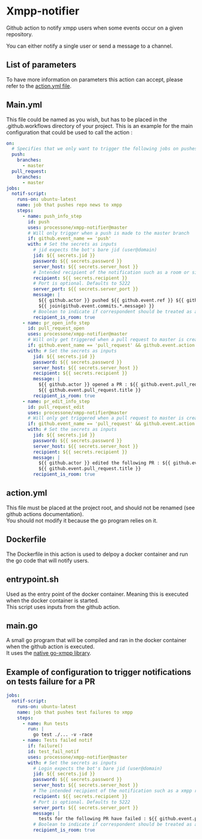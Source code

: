 # Xmpp-notifier
Github action to notify xmpp users when some events occur on a given repository.  

You can either notify a single user or send a message to a channel.

## List of parameters
To have more information on parameters this action can accept, please refer to the 
[action.yml file](https://github.com/processone/xmpp-notifier/blob/master/action.yml). 


## Main.yml
This file could be named as you wish, but has to be placed in the .github.workflows directory of your project.
This is an example for the main configuration that could be used to call the action :  
```yaml
on:
  # Specifies that we only want to trigger the following jobs on pushes and pull request creations for the master branch
  push:
    branches:
      - master
  pull_request:
    branches:
      - master
jobs:
  notif-script:
    runs-on: ubuntu-latest
    name: job that pushes repo news to xmpp
    steps:
      - name: push_info_step
        id: push
        uses: processone/xmpp-notifier@master
        # Will only trigger when a push is made to the master branch
        if: github.event_name == 'push'
        with: # Set the secrets as inputs
          # jid expects the bot's bare jid (user@domain)
          jid: ${{ secrets.jid }}
          password: ${{ secrets.password }}
          server_host: ${{ secrets.server_host }}
          # Intended recipient of the notification such as a room or single user. Bare JID expected.
          recipient: ${{ secrets.recipient }}
          # Port is optional. Defaults to 5222
          server_port: ${{ secrets.server_port }}
          message: |
            ${{ github.actor }} pushed ${{ github.event.ref }} ${{ github.event.compare }} with message:
            ${{ join(github.event.commits.*.message) }}
          # Boolean to indicate if correspondent should be treated as a room (true) or a single user (false)
          recipient_is_room: true
      - name: pr_open_info_step
        id: pull_request_open
        uses: processone/xmpp-notifier@master
        # Will only get triggered when a pull request to master is created
        if: github.event_name == 'pull_request' && github.event.action == 'opened'
        with: # Set the secrets as inputs
          jid: ${{ secrets.jid }}
          password: ${{ secrets.password }}
          server_host: ${{ secrets.server_host }}
          recipient: ${{ secrets.recipient }}
          message: |
            ${{ github.actor }} opened a PR : ${{ github.event.pull_request.html_url }} with message :
            ${{ github.event.pull_request.title }}
          recipient_is_room: true
      - name: pr_edit_info_step
        id: pull_request_edit
        uses: processone/xmpp-notifier@master
        # Will only get triggered when a pull request to master is created
        if: github.event_name == 'pull_request' && github.event.action == 'edited'
        with: # Set the secrets as inputs
          jid: ${{ secrets.jid }}
          password: ${{ secrets.password }}
          server_host: ${{ secrets.server_host }}
          recipient: ${{ secrets.recipient }}
          message: |
            ${{ github.actor }} edited the following PR : ${{ github.event.pull_request.html_url }} with message :
            ${{ github.event.pull_request.title }}
          recipient_is_room: true
``` 

## action.yml  
This file must be placed at the project root, and should not be renamed (see github actions documentation).  
You should not modify it because the go program relies on it.  

## Dockerfile
The Dockerfile in this action is used to delpoy a docker container and run the go code that will notify users.  

## entrypoint.sh
Used as the entry point of the docker container. Meaning this is executed when the docker container is started.  
This script uses inputs from the github action.

## main.go
A small go program that will be compiled and ran in the docker container when the github action is executed.  
It uses the [native go-xmpp library](https://github.com/FluuxIO/go-xmpp).

## Example of configuration to trigger notifications on tests failure for a PR

```yaml
jobs:
  notif-script:
    runs-on: ubuntu-latest
    name: job that pushes test failures to xmpp
    steps:
      - name: Run tests
        run: |
          go test ./... -v -race
      - name: Tests failed notif
        if: failure()  
        id: test_fail_notif
        uses: processone/xmpp-notifier@master
        with: # Set the secrets as inputs
          # Login expects the bot's bare jid (user@domain)
          jid: ${{ secrets.jid }}
          password: ${{ secrets.password }}
          server_host: ${{ secrets.server_host }}
          # The intended recipient of the notification such as a xmpp room or a single user. Bare JID is expected
          recipient: ${{ secrets.recipient }}
          # Port is optional. Defaults to 5222
          server_port: ${{ secrets.server_port }}
          message: |
            tests for the following PR have failed : ${{ github.event.pull_request.html_url }}
          # Boolean to indicate if correspondent should be treated as a room (true) or a single user
          recipient_is_room: true
```
